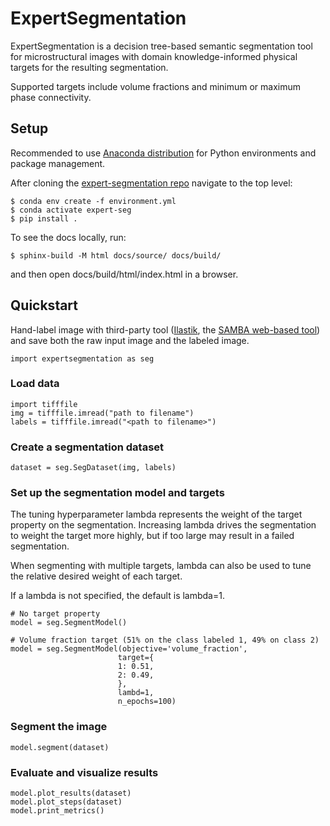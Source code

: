 # ExpertSegmentation

ExpertSegmentation is a decision tree-based semantic segmentation tool for microstructural images with domain knowledge-informed physical targets for the resulting segmentation.

Supported targets include volume fractions and minimum or maximum phase connectivity.


## Setup

Recommended to use [Anaconda distribution](https://www.anaconda.com/download) for Python environments and package management.

After cloning the [expert-segmentation repo](https://github.nrel.gov/nprakash/expert-segmentation) navigate to the top level:

```
$ conda env create -f environment.yml
$ conda activate expert-seg
$ pip install .
```

To see the docs locally, run:
```
$ sphinx-build -M html docs/source/ docs/build/
```
and then open docs/build/html/index.html in a browser.


## Quickstart

Hand-label image with third-party tool ([Ilastik](https://www.ilastik.org/documentation/basics/installation), the [SAMBA web-based tool](https://www.sambasegment.com/)) and save both the raw input image and the labeled image.


```
import expertsegmentation as seg
```


### Load data

```
import tifffile
img = tifffile.imread("path to filename")
labels = tifffile.imread("<path to filename>")
```


### Create a segmentation dataset

```
dataset = seg.SegDataset(img, labels)
```

### Set up the segmentation model and targets

The tuning hyperparameter lambda represents the weight of the target property
on the segmentation. Increasing lambda drives the
segmentation to weight the target more highly, but if too large
may result in a failed segmentation.

When segmenting with multiple targets, lambda can also be used to tune
the relative desired weight of each target.

If a lambda is not specified, the default is lambda=1.

```
# No target property
model = seg.SegmentModel()

# Volume fraction target (51% on the class labeled 1, 49% on class 2)
model = seg.SegmentModel(objective='volume_fraction',
                        target={
                        1: 0.51,
                        2: 0.49,
                        },
                        lambd=1,
                        n_epochs=100)
```

### Segment the image
```
model.segment(dataset)
```

### Evaluate and visualize results
```
model.plot_results(dataset)
model.plot_steps(dataset)
model.print_metrics()
```
